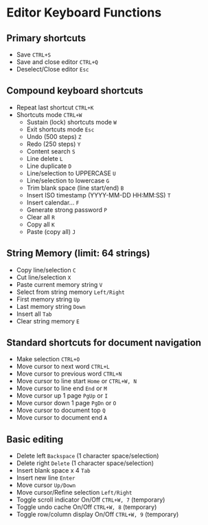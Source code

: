 # Editor Keyboard Functions


## Primary shortcuts

- Save ```CTRL+S ```
- Save and close editor ```CTRL+Q ```
- Deselect/Close editor ```Esc``` 

    
## Compound keyboard shortcuts

- Repeat last shortcut ```CTRL+K```
- Shortcuts mode ```CTRL+W```
  - Sustain (lock) shortcuts mode ```W```
  - Exit shortcuts mode ```Esc```
  - Undo (500 steps) ```Z``` 
  - Redo (250 steps) ```Y```
  - Content search ```S```
  - Line delete ```L```
  - Line duplicate ```D```
  - Line/selection to UPPERCASE ```U```
  - Line/selection to lowercase ```G```
  - Trim blank space (line start/end) ```B```
  - Insert ISO timestamp (YYYY-MM-DD HH:MM:SS) ```T```
  - Insert calendar... ```F```
  - Generate strong password ```P```
  - Clear all ```R```
  - Copy all ```K```
  - Paste (copy all) ```J```
         
## String Memory (limit: 64 strings)

 - Copy line/selection ```C```
 - Cut line/selection ```X```
 - Paste current memory string ```V```
 - Select from string memory ```Left/Right```
 - First memory string ```Up```
 - Last memory string ```Down``` 
 - Insert all ```Tab``` 
 - Clear string memory ```E``` 
         
## Standard shortcuts for document navigation

- Make selection ```CTRL+O```
- Move cursor to next word ```CTRL+L```
- Move cursor to previous word ```CTRL+N```
- Move cursor to line start ```Home``` or ```CTRL+W, N``` 
- Move cursor to line end ```End``` or ```M``` 
- Move cursor up 1 page ```PgUp``` or ```I``` 
- Move cursor down 1 page ```PgDn``` or ```O``` 
- Move cursor to document top ```Q``` 
- Move cursor to document end ```A``` 
                   
## Basic editing

- Delete left ```Backspace``` (1 character space/selection)
- Delete right ```Delete``` (1 character space/selection)
- Insert blank space x 4 ```Tab``` 
- Insert new line ```Enter``` 
- Move cursor ```Up/Down``` 
- Move cursor/Refine selection ```Left/Right``` 
- Toggle scroll indicator On/Off ```CTRL+W, 7``` (temporary)
- Toggle undo cache On/Off ```CTRL+W, 8``` (temporary)
- Toggle row/column display On/Off ```CTRL+W, 9``` (temporary)

